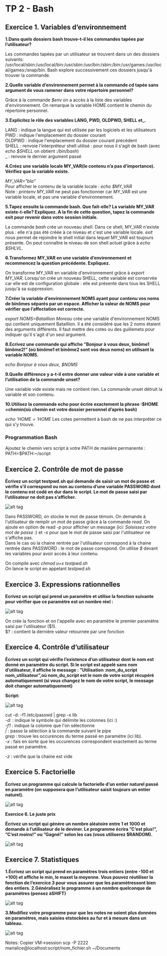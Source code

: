 # TP 2 - Bash

## Exercice 1. Variables d’environnement

**1.Dans quels dossiers bash trouve-t-il les commandes tapées par l’utilisateur?**  

Les commandes tapées par un utilisateur se trouvent dans un des dossiers suivants: /usr/local/sbin:/usr/local/bin:/usr/sbin:/usr/bin:/sbin:/bin:/usr/games:/usr/local/games:/snap/bin. Bash explore successivement ces dossiers jusqu'à trouver la commande.

**2.Quelle variable d’environnement permet à la commande cd tapée sans argument de vous ramener dans votre répertoire personnel?**  

Grâce à la commande *$env* on a accès à la liste des variables d'environnement. On remarque la variable HOME contient le chemin du répertoire personnel.

**3.Explicitez le rôle des variables LANG, PWD, OLDPWD, SHELL et_.**  

LANG : indique la langue qui est utilisée par les logiciels et les utilisateurs  
PWD : indique l'emplacement du dossier courant  
OLDPWD : indique l'emplacement du dossier courant précédent  
SHELL : renvoie l'interpréteur shell utilisé : pour nous il s'agit de bash (avec *echo $SHELL* on obtient :*/bin/bash*)  
_ : renvoie le dernier argument passé  

**4.Créez une variable locale MY_VAR(le contenu n’a pas d’importance). Vérifiez que la variable existe.**  

*MY_VAR="bla"*  
Pour afficher le contenu de la variable locale : *echo $MY_VAR*  
Note : *printenv MY_VAR* ne peut pas fonctionner car MY_VAR est une variable locale, et pas une variable d'environnement.  

**5.Tapez ensuite la commande bash. Que fait-elle? La variable MY_VAR existe-t-elle? Expliquez. A la fin de cette question, tapez la commande exit pour revenir dans votre session initiale.**  

La commande *bash* crée un nouveau shell. Dans ce shell, MY_VAR n'existe plus : elle n'a pas été créée à ce niveau et c'est une variable locale. *exit* nous permet de rejoindre le shell initial dans lequel MY_VAR est toujours présente. On peut connaître le niveau de son shell actuel grâce à  *echo $SHLVL*.  

**6.Transformez MY_VAR en une variable d’environnement et recommencez la question précédente. Expliquez.**  

On transforme MY_VAR en variable d'environnement grâce à *export MY_VAR*. Lorsqu'on crée un nouveau SHELL, cette variable est conservée car elle est de configuration globale : elle est présente dans tous les SHELL jusqu'à sa suppression.  

**7.Créer la variable d’environnement NOMS ayant pour contenu vos noms de binômes séparés par un espace. Afficher la valeur de NOMS pour vérifier que l’affectation est correcte.**  

*export NOMS=Bataillion Moreau* crée une variable d'environnement NOMS qui contient uniquement Bataillion. Il a été considéré que les 2 noms étaient des arguments différents. Il faut mettre des cotes ou des guillemets pour indiquer qu'il s'agit d'un seul argument.  

**8.Ecrivez une commande qui affiche ”Bonjour à vous deux, binôme1 binôme2!” (où binôme1 et binôme2 sont vos deux noms) en utilisant la variable NOMS.**  

*echo Bonjour à vous deux, $NOMS*

**9.Quelle différence y a-t-il entre donner une valeur vide à une variable et l’utilisation de la commande unset?**  

Une variable vide existe mais ne contient rien. La commande unset détruit la variable et son contenu.

**10.Utilisez la commande echo pour écrire exactement la phrase :$HOME =chemin(où chemin est votre dossier personnel d’après bash)**  

*echo '$HOME = '$HOME* Les cotes permettent à bash de ne pas interpréter ce qui s'y trouve.  


### Programmation Bash  

Ajoutez le chemin vers script à votre PATH de manière permanente :   
PATH=$PATH:~/script  


## Exercice 2. Contrôle de mot de passe  

**Écrivez un script testpwd.sh qui demande de saisir un mot de passe et vérifie s’il correspond ou non au contenu d’une variable PASSWORD dont le contenu est codé en dur dans le script. Le mot de passe saisi par l’utilisateur ne doit pas s’afficher.**  

![alt tag](https://user-images.githubusercontent.com/60732108/74060385-229b4f00-49ea-11ea-83ea-d91e4ceac393.png)

Dans PASSWORD, on stocke le mot de passe témoin. On demande à l'utilisateur de remplir un mot de passe grâce à la commande *read*. On ajoute en option de read *-p* pour afficher un message (ici: *Saisissez votre mot de passe :*) et *-s* pour que le mot de passe saisi par l'utilisateur ne s'affiche pas.  
Dans le cas où la chaine rentrée par l'utilisateur correspond à la chaine rentrée dans PASSWORD : le mot de passe corespond. On utilise *$* devant les variables pour avoir accès à leur contenu.  

On compile avec *chmod u+x testpwd.sh*  
On lance le script en appelant *testpwd.sh*  


## Exercice 3. Expressions rationnelles  

**Ecrivez un script qui prend un paramètre et utilise la fonction suivante pour vérifier que ce paramètre est un nombre réel :**  

![alt tag](https://user-images.githubusercontent.com/60732108/74059985-532eb900-49e9-11ea-9558-1781ac8d5e39.png)


On crée la fonction et on l'appelle avec en paramètre le premier paramètre saisi par l'utilisateur ($1).  
$? : contient la dernière valeur retournée par une fonction  

## Exercice 4. Contrôle d’utilisateur  

**Écrivez un script qui vérifie l’existence d’un utilisateur dont le nom est donné en paramètre du script. Si le script est appelé sans nom d’utilisateur, il affiche le message : ”Utilisation :nom_du_script nom_utilisateur”,où nom_du_script est le nom de votre script récupéré automatiquement (si vous changez le nom de votre script, le message doit changer automatiquement)**  

**Script:**  

![alt tag](https://user-images.githubusercontent.com/60732108/74059759-eadfd780-49e8-11ea-80f0-3097916e6f33.png)    


cut -d: -f1 /etc/passwd | grep -x lib  
*-d:* : indique le symbole qui délimite les colonnes (ici :)  
*-f1* : indique la colonne que l'on sélectionne  
*|* : passe la sélection à la commande suivant le pipe  
*grep* : trouve les occurences du terme passé en paramètre (ici lib).  
*-x* : fais en sorte que les occurences correspondent exactement au terme passé en paramètre.  

*-z* : vérifie que la chaine est vide  


## Exercice 5. Factorielle  

**Écrivez un programme qui calcule la factorielle d’un entier naturel passé en paramètre (on supposera que l’utilisateur saisit toujours un entier naturel).**  

![alt tag](https://user-images.githubusercontent.com/60732108/74060003-59bd3080-49e9-11ea-80b8-15621beba262.png)  


**Exercice 6. Le juste prix**  

**Écrivez un script qui génère un nombre aléatoire entre 1 et 1000 et demande à l’utilisateur de le deviner. Le programme écrira ”C’est plus!”, ”C’est moins!” ou ”Gagné!” selon les cas (vous utiliserez $RANDOM).**  

![alt tag](https://user-images.githubusercontent.com/60732108/74060235-d6500f00-49e9-11ea-8c95-87bbb3f60610.png)


## Exercice 7. Statistiques  

**1.Écrivez un script qui prend en paramètres trois entiers (entre -100 et +100) et aﬀiche le min, le maxet la moyenne. Vous pouvez réutiliser la fonction de l’exercice 3 pour vous assurer que les paramètressont bien des entiers.
2.Généralisez le programme à un nombre quelconque de paramètres (pensez àSHIFT)**  

![alt tag](https://user-images.githubusercontent.com/60732108/74060241-d819d280-49e9-11ea-86f9-c0af5b0edda5.png)  


**3.Modifiez votre programme pour que les notes ne soient plus données en paramètres, mais saisies etstockées au fur et à mesure dans un tableau.**  

![alt tag](https://user-images.githubusercontent.com/60732108/74060382-2202b880-49ea-11ea-85ef-0f3ed2c7cc48.png)  






Notes: Copier VM->session
scp -P 2222 marialice@localhost:script/nom_fichier.sh ~/Documents









